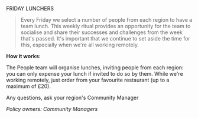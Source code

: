 FRIDAY LUNCHERS

>Every Friday we select a number of people from each region to have a team lunch. This weekly ritual provides an opportunity for the team to socialise and share their successes and challenges from the week that's passed. It's important that we continue to set aside the time for this, especially when we're all working remotely.

**How it works:**

The People team will organise lunches, inviting people from each region: you can only expense your lunch if invited to do so by them.
While we're working remotely, just order from your favourite restaurant (up to a maximum of £20).

Any questions, ask your region's Community Manager

*Policy owners: Community Managers* 
